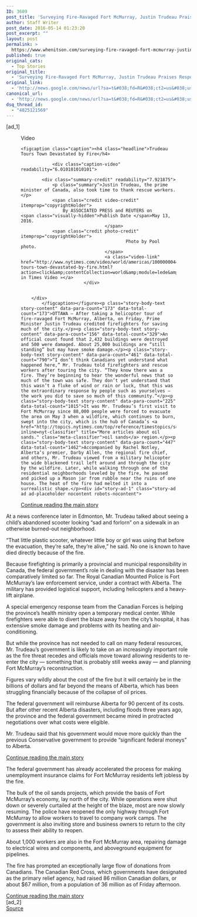 ```yaml
---
ID: 3609
post_title: 'Surveying Fire-Ravaged Fort McMurray, Justin Trudeau Praises Responders &#8211; New York Times'
author: Staff Writer
post_date: 2016-05-14 01:23:20
post_excerpt: ""
layout: post
permalink: >
  https://www.whenitson.com/surveying-fire-ravaged-fort-mcmurray-justin-trudeau-praises-responders-new-york-times/
published: true
original_cats:
  - Top Stories
original_title:
  - 'Surveying Fire-Ravaged Fort McMurray, Justin Trudeau Praises Responders - New York Times'
original_link:
  - 'http://news.google.com/news/url?sa=t&#038;fd=R&#038;ct2=us&#038;usg=AFQjCNGm2fhr-K6zVcv8ziTVpU242aPisg&#038;clid=c3a7d30bb8a4878e06b80cf16b898331&#038;cid=52779104563717&#038;ei=RH02V4CmHcnOhAGMv5OgBw&#038;url=http://www.nytimes.com/2016/05/14/world/americas/surveying-fire-ravaged-fort-mcmurray-justin-trudeau-praises-responders.html'
canonical_url:
  - 'http://news.google.com/news/url?sa=t&#038;fd=R&#038;ct2=us&#038;usg=AFQjCNGm2fhr-K6zVcv8ziTVpU242aPisg&#038;clid=c3a7d30bb8a4878e06b80cf16b898331&#038;cid=52779104563717&#038;ei=RH02V4CmHcnOhAGMv5OgBw&#038;url=http://www.nytimes.com/2016/05/14/world/americas/surveying-fire-ravaged-fort-mcmurray-justin-trudeau-praises-responders.html'
dsq_thread_id:
  - "4825121569"
---
```

 [ad_1]
<br><div readability="134.33353770693">
        <figure class="promo media video lede layout-large-horizontal " data-videoid="100000004405959" data-media-action="modal" data-autoplay="false" data-embedded="false" data-adsensitivity="" data-live="false" aria-label="media" role="group"><span class="visually-hidden">Video</span>


    
    <figcaption class="caption"><h4 class="headline">Trudeau Tours Town Devastated by Fire</h4>

                <div class="caption-video" readability="6.010101010101">
        
            <div class="summary-credit" readability="7.921875">
                <p class="summary">Justin Trudeau, the prime minister of Canada, also took time to thank rescue workers.</p>
                <span class="credit video-credit" itemprop="copyrightHolder">
                    By ASSOCIATED PRESS and REUTERS on                                                                <span class="visually-hidden">Publish Date </span>May 13, 2016.
                                    </span>
                <span class="credit photo-credit" itemprop="copyrightHolder">
                                            Photo by Pool photo.
                                    </span>
                                    <a class="video-link" href="http://www.nytimes.com/video/world/americas/100000004405959/trudeau-tours-town-devastated-by-fire.html?action=click&amp;contentCollection=world&amp;module=lede&amp;region=caption&amp;pgtype=article">Watch in Times Video »</a>
                            </div>

                    
        </div>
            </figcaption></figure><p class="story-body-text story-content" data-para-count="173" data-total-count="173">OTTAWA — After taking a helicopter tour of fire-ravaged Fort McMurray, Alberta, on Friday, Prime Minister Justin Trudeau credited firefighters for saving much of the city.</p><p class="story-body-text story-content" data-para-count="156" data-total-count="329">An official count found that 2,432 buildings were destroyed and 500 were damaged. About 25,000 buildings are “still standing” but may have smoke damage.</p><p class="story-body-text story-content" data-para-count="461" data-total-count="790">“I don’t think Canadians yet understand what happened here,” Mr. Trudeau told firefighters and rescue workers after touring the city. “They know there was a fire. They’re beginning to hear the wonderful news that so much of the town was safe. They don’t yet understand that this wasn’t a fluke of wind or rain or luck, that this was the extraordinary response by people such as yourselves — the work you did to save so much of this community.”</p><p class="story-body-text story-content" data-para-count="225" data-total-count="1015">It was Mr. Trudeau’s first visit to Fort McMurray since 88,000 people were forced to evacuate the area on May 3 when a wildfire, which continues to burn, swept into the city, which is the hub of Canada’s <a href="http://topics.nytimes.com/top/reference/timestopics/subjects/o/oil_petroleum_and_gasoline/oil_sands/index.html?inline=nyt-classifier" title="More articles about oil sands." class="meta-classifier">oil sands</a> region.</p><p class="story-body-text story-content" data-para-count="447" data-total-count="1462">Accompanied by Rachel Notley, Alberta’s premier, Darby Allen, the regional fire chief, and others, Mr. Trudeau viewed from a military helicopter the wide blackened trail left around and through the city by the wildfire. Later, while walking through one of the residential neighborhoods leveled by the fire, he paused and picked up a Mason jar from rubble near the ruins of one house. The heat of the fire had melted it into a surrealistic shape.</p><div id="story-ad-1" class="story-ad ad ad-placeholder nocontent robots-nocontent">
    
<a class="visually-hidden skip-to-text-link" href="#story-continues-1">Continue reading the main story</a>
</div>
<p class="story-body-text story-content" data-para-count="186" data-total-count="1648" id="story-continues-1">At a news conference later in Edmonton, Mr. Trudeau talked about seeing a child’s abandoned scooter looking “sad and forlorn” on a sidewalk in an otherwise burned-out neighborhood.</p><p class="story-body-text story-content" data-para-count="201" data-total-count="1849">“That little plastic scooter, whatever little boy or girl was using that before the evacuation, they’re safe, they’re alive,” he said. No one is known to have died directly because of the fire.</p><p class="story-body-text story-content" data-para-count="392" data-total-count="2241">Because firefighting is primarily a provincial and municipal responsibility in Canada, the federal government’s role in dealing with the disaster has been comparatively limited so far. The Royal Canadian Mounted Police is Fort McMurray’s law enforcement service, under a contract with Alberta. The military has provided logistical support, including helicopters and a heavy-lift airplane.</p><p class="story-body-text story-content" data-para-count="299" data-total-count="2540">A special emergency response team from the Canadian Forces is helping the province’s health ministry open a temporary medical center. While firefighters were able to divert the blaze away from the city’s hospital, it has extensive smoke damage and problems with its heating and air-conditioning.</p><p class="story-body-text story-content" data-para-count="343" data-total-count="2883">But while the province has not needed to call on many federal resources, Mr. Trudeau’s government is likely to take on an increasingly important role as the fire threat recedes and officials move toward allowing residents to re-enter the city — something that is probably still weeks away — and planning Fort McMurray’s reconstruction.</p><p class="story-body-text story-content" data-para-count="212" data-total-count="3095">Figures vary wildly about the cost of the fire but it will certainly be in the billions of dollars and far beyond the means of Alberta, which has been struggling financially because of the collapse of oil prices.</p><p class="story-body-text story-content" data-para-count="261" data-total-count="3356">The federal government will reimburse Alberta for 90 percent of its costs. But after other recent Alberta disasters, including floods three years ago, the province and the federal government became mired in protracted negotiations over what costs were eligible.</p><p class="story-body-text story-content" data-para-count="158" data-total-count="3514">Mr. Trudeau said that his government would move more quickly than the previous Conservative government to provide “significant federal moneys” to Alberta.</p><div id="story-ad-2" class="story-ad ad ad-placeholder nocontent robots-nocontent">
    
<a class="visually-hidden skip-to-text-link" href="#story-continues-2">Continue reading the main story</a>
</div>
<p class="story-body-text story-content" data-para-count="153" data-total-count="3667" id="story-continues-2">The federal government has already accelerated the process for making unemployment insurance claims for Fort McMurray residents left jobless by the fire.</p><p class="story-body-text story-content" data-para-count="453" data-total-count="4120">The bulk of the oil sands projects, which provide the basis of Fort McMurray’s economy, lay north of the city. While operations were shut down or severely curtailed at the height of the blaze, most are now slowly resuming. The police have reopened the only highway through Fort McMurray to allow workers to travel to company work camps. The government is also inviting store and business owners to return to the city to assess their ability to reopen.</p><p class="story-body-text story-content" data-para-count="149" data-total-count="4269">About 1,000 workers are also in the Fort McMurray area, repairing damage to electrical wires and components, and aboveground equipment for pipelines.</p><p class="story-body-text story-content" data-para-count="284" data-total-count="4553">The fire has prompted an exceptionally large flow of donations from Canadians. The Canadian Red Cross, which governments have designated as the primary relief agency, had raised 86 million Canadian dollars, or about $67 million, from a population of 36 million as of Friday afternoon.</p><a class="visually-hidden skip-to-text-link" href="#whats-next">Continue reading the main story</a>
    </div>
<br>[ad_2]
<br><a href="http://news.google.com/news/url?sa=t&#038;fd=R&#038;ct2=us&#038;usg=AFQjCNGm2fhr-K6zVcv8ziTVpU242aPisg&#038;clid=c3a7d30bb8a4878e06b80cf16b898331&#038;cid=52779104563717&#038;ei=RH02V4CmHcnOhAGMv5OgBw&#038;url=http://www.nytimes.com/2016/05/14/world/americas/surveying-fire-ravaged-fort-mcmurray-justin-trudeau-praises-responders.html">Source </a>